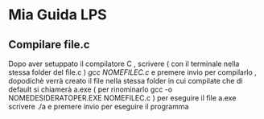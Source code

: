 # Mia Guida LPS
## Compilare file.c
Dopo aver setuppato il compilatore C , scrivere ( con il terminale nella stessa folder del file.c )
_gcc NOMEFILEC.c_
e premere invio per compilarlo , dopodichè verrà creato il file nella stessa folder in cui compilate che di default si chiamerà a.exe
( per rinominarlo gcc -o NOMEDESIDERATOPER.EXE NOMEFILEC.c )
per eseguire il file a.exe scrivere
./a
e premere invio per eseguire il programma
